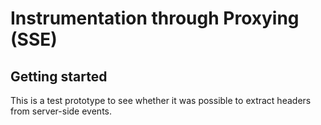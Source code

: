 # Instrumentation through Proxying (SSE)

## Getting started

This is a test prototype to see whether it was possible to extract headers from server-side events.